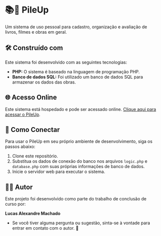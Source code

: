 # 📚🎥 PileUp

Um sistema de uso pessoal para cadastro, organização e avaliação de livros, filmes e obras em geral.

## 🛠️ Construído com

Este sistema foi desenvolvido com as seguintes tecnologias:

- **PHP:** O sistema é baseado na linguagem de programação PHP.
- **Banco de dados SQL:** Foi utilizado um banco de dados SQL para armazenar os dados das obras.

## 🌐 Acesso Online

Este sistema está hospedado e pode ser acessado online. [Clique aqui para acessar o PileUp]([URL_DO_SEU_SISTEMA](http://pileup.byethost24.com/)).

## 🚀 Como Conectar

Para usar o PileUp em seu próprio ambiente de desenvolvimento, siga os passos abaixo:

1. Clone este repositório.
2. Substitua os dados de conexão do banco nos arquivos `logic.php` e `database.php` com suas próprias informações de banco de dados.
3. Inicie o servidor web para executar o sistema.

## 👨‍💻 Autor

Este projeto foi desenvolvido como parte do trabalho de conclusão de curso por:

**Lucas Alexandre Machado**

- Se você tiver alguma pergunta ou sugestão, sinta-se à vontade para entrar em contato com o autor. 📧
